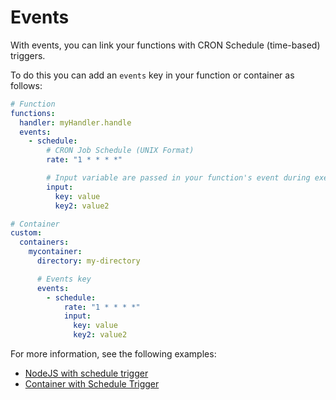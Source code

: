 # Events

With events, you can link your functions with CRON Schedule (time-based) triggers.

To do this you can add an `events` key in your function or container as follows:

```yml
# Function
functions:
  handler: myHandler.handle
  events:
    - schedule:
        # CRON Job Schedule (UNIX Format)
        rate: "1 * * * *"

        # Input variable are passed in your function's event during execution
        input:
          key: value
          key2: value2

# Container
custom:
  containers:
    mycontainer:
      directory: my-directory

      # Events key
      events:
        - schedule:
            rate: "1 * * * *"
            input:
              key: value
              key2: value2
```

For more information, see the following examples:

- [NodeJS with schedule trigger](../examples/nodejs-schedule)
- [Container with Schedule Trigger](../examples/container-schedule)

